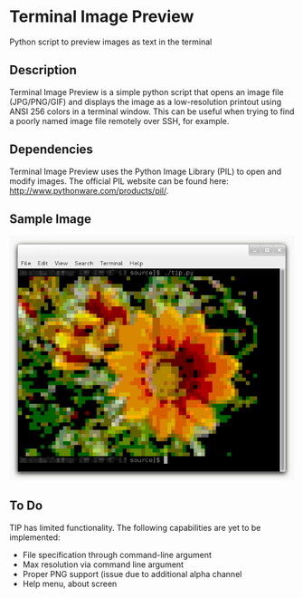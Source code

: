 # Terminal Image Preview
Python script to preview images as text in the terminal

Description
-----------
Terminal Image Preview is a simple python script that opens an image file (JPG/PNG/GIF) and displays the image as a low-resolution printout using ANSI 256 colors in a terminal window. This can be useful when trying to find a poorly named image file remotely over SSH, for example.

Dependencies
------------
Terminal Image Preview uses the Python Image Library (PIL) to open and modify images. The official PIL website can be found here: http://www.pythonware.com/products/pil/.

Sample Image
------------
![alt tag](example/sample_output.png)

To Do
-----
TIP has limited functionality. The following capabilities are yet to be implemented:
* File specification through command-line argument
* Max resolution via command line argument
* Proper PNG support (issue due to additional alpha channel
* Help menu, about screen
